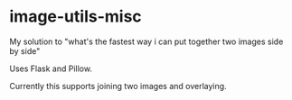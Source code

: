 # image-utils-misc

My solution to "what's the fastest way i can put together two images side by side"

Uses Flask and Pillow.

Currently this supports joining two images and overlaying.